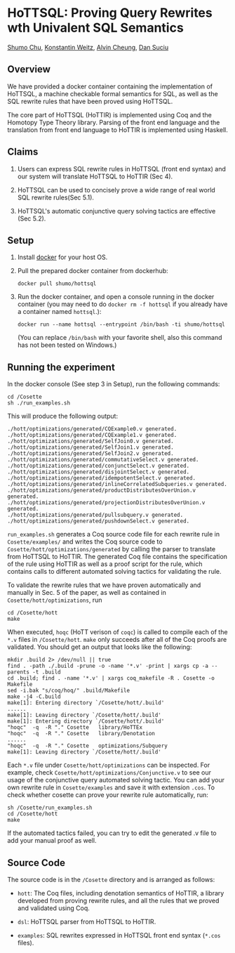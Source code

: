 HoTTSQL: Proving Query Rewrites wth Univalent SQL Semantics
===========================================================
[Shumo Chu](www.shumochu.com), [Konstantin Weitz](http://www.konne.me/), [Alvin Cheung](https://homes.cs.washington.edu/~akcheung/), [Dan Suciu](https://homes.cs.washington.edu/~suciu/)

## Overview

We have provided a docker container containing the implementation of HoTTSQL, a machine checkable formal semantics for SQL, as well as the SQL rewrite rules that have been proved using HoTTSQL.

The core part of HoTTSQL (HoTTIR) is implemented using Coq and the Homotopy Type Theory library. Parsing of the front end language and the translation from front end language to HoTTIR is implemented using Haskell.


## Claims

1. Users can express SQL rewrite rules in HoTTSQL (front end syntax) and our system will translate HoTTSQL to HoTTIR (Sec 4).

2. HoTTSQL can be used to concisely prove a wide range of real world SQL rewrite rules(Sec 5.1).

3. HoTTSQL's automatic conjunctive query solving tactics are effective (Sec 5.2).

## Setup

1. Install [docker](https://www.docker.com/products/docker) for your host OS.

2. Pull the prepared docker container from dockerhub:
   
   ```
   docker pull shumo/hottsql
   ``` 

3. Run the docker container, and open a console running in the docker container (you may need to do `docker rm -f hottsql` if you already have a container named `hottsql`.):
   
   ```
   docker run --name hottsql --entrypoint /bin/bash -ti shumo/hottsql
   ```
   
   (You can replace `/bin/bash` with your favorite shell, also this command has not been tested on Windows.)

## Running the experiment

In the docker console (See step 3 in Setup), run the following commands:

	cd /Cosette
	sh ./run_examples.sh

	
This will produce the following output:

	./hott/optimizations/generated/CQExample0.v generated.
	./hott/optimizations/generated/CQExample1.v generated.
	./hott/optimizations/generated/SelfJoin0.v generated.
	./hott/optimizations/generated/SelfJoin1.v generated.
	./hott/optimizations/generated/SelfJoin2.v generated.
	./hott/optimizations/generated/commutativeSelect.v generated.
	./hott/optimizations/generated/conjunctSelect.v generated.
	./hott/optimizations/generated/disjointSelect.v generated.
	./hott/optimizations/generated/idempotentSelect.v generated.
	./hott/optimizations/generated/inlineCorrelatedSubqueries.v generated.
	./hott/optimizations/generated/productDistributesOverUnion.v generated.
	./hott/optimizations/generated/projectionDistributesOverUnion.v generated.
	./hott/optimizations/generated/pullsubquery.v generated.
	./hott/optimizations/generated/pushdownSelect.v generated.

`run_examples.sh` generates a Coq source code file for each rewrite rule in `Cosette/examples/` and writes the Coq source code to `Cosette/hott/optimizations/generated` by calling the parser to translate from HoTTSQL to HoTTIR. The generated Coq file contains the specification of the rule using HoTTIR as well as a proof script for the rule, which contains calls to different automated solving tactics for validating the rule.
 

To validate the rewrite rules that we have proven automatically and manually in Sec. 5 of the paper, as well as contained in `Cosette/hott/optimizations`, run 

	cd /Cosette/hott
	make
	
When executed, `hoqc` (HoTT verison of `coqc`) is called to compile each of the `*.v` files in `/Cosette/hott`. `make` only succeeds after all of the Coq proofs are validated. You should get an output that looks like the following:

	mkdir .build 2> /dev/null || true
	find . -path ./.build -prune -o -name '*.v' -print | xargs cp -a --parents -t .build
	cd .build; find . -name '*.v' | xargs coq_makefile -R . Cosette -o Makefile
	sed -i.bak "s/coq/hoq/" .build/Makefile
	make -j4 -C.build
	make[1]: Entering directory `/Cosette/hott/.build'
	......
	make[1]: Leaving directory `/Cosette/hott/.build'
	make[1]: Entering directory `/Cosette/hott/.build'
	"hoqc"  -q  -R "." Cosette   library/HoTTEx
	"hoqc"  -q  -R "." Cosette   library/Denotation
	......
	"hoqc"  -q  -R "." Cosette   optimizations/Subquery
	make[1]: Leaving directory `/Cosette/hott/.build'

Each `*.v` file under `Cosette/hott/optimizations` can be inspected. For example, check `Cosette/hott/optimizations/Conjunctive.v` to see our usage of the conjunctive query automated solving tactic. You can add your own rewrite rule in `Cosette/examples` and save it with extension `.cos`. To check whether cosette can prove your rewrite rule automatically, run:

	sh /Cosette/run_examples.sh
	cd /Cosette/hott
	make

If the automated tactics failed, you can try to edit the generated .v file to add your manual proof as well.


## Source Code

The source code is in the `/Cosette` directory and is arranged as follows:

* `hott`:  The Coq files, including denotation semantics of HoTTIR, a library developed from proving rewrite rules, and all the rules that we proved and validated using Coq. 

* `dsl`: HoTTSQL parser from HoTTSQL to HoTTIR.

* `examples`: SQL rewrites expressed in HoTTSQL front end syntax (`*.cos` files).

